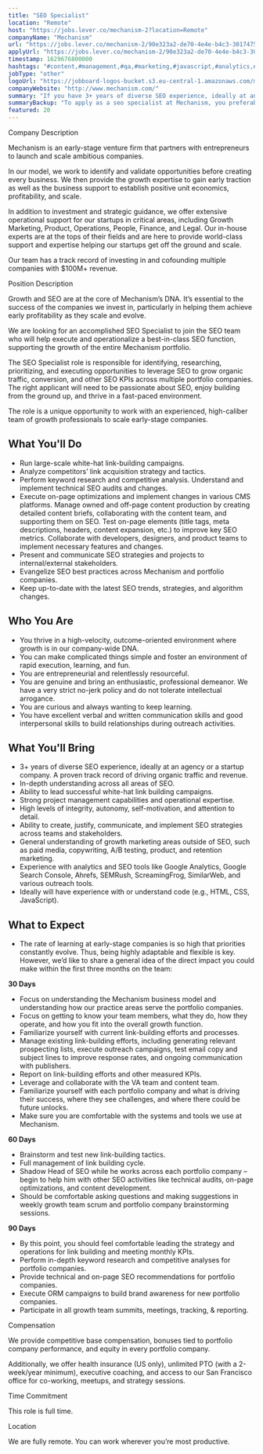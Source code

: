 ```yaml
---
title: "SEO Specialist"
location: "Remote"
host: "https://jobs.lever.co/mechanism-2?location=Remote"
companyName: "Mechanism"
url: "https://jobs.lever.co/mechanism-2/90e323a2-de70-4e4e-b4c3-30174755331f"
applyUrl: "https://jobs.lever.co/mechanism-2/90e323a2-de70-4e4e-b4c3-30174755331f/apply"
timestamp: 1629676800000
hashtags: "#content,#management,#qa,#marketing,#javascript,#analytics,#html,#css,#scrum,#ui/ux"
jobType: "other"
logoUrl: "https://jobboard-logos-bucket.s3.eu-central-1.amazonaws.com/mechanism"
companyWebsite: "http://www.mechanism.com/"
summary: "If you have 3+ years of diverse SEO experience, ideally at an agency or a startup company, Mechanism has a job opening for a seo specialist"
summaryBackup: "To apply as a seo specialist at Mechanism, you preferably need to have some #content, #management, #qa."
featured: 20
---
```


Company Description

Mechanism is an early-stage venture firm that partners with entrepreneurs to launch and scale ambitious companies. 

In our model, we work to identify and validate opportunities before creating every business. We then provide the growth expertise to gain early traction as well as the business support to establish positive unit economics, profitability, and scale. 

In addition to investment and strategic guidance, we offer extensive operational support for our startups in critical areas, including Growth Marketing, Product, Operations, People, Finance, and Legal. Our in-house experts are at the tops of their fields and are here to provide world-class support and expertise helping our startups get off the ground and scale.

Our team has a track record of investing in and cofounding multiple companies with $100M+ revenue.

Position Description

Growth and SEO are at the core of Mechanism’s DNA. It’s essential to the success of the companies we invest in, particularly in helping them achieve early profitability as they scale and evolve. 

We are looking for an accomplished SEO Specialist to join the SEO team who will help execute and operationalize a best-in-class SEO function, supporting the growth of the entire Mechanism portfolio. 

The SEO Specialist role is responsible for identifying, researching, prioritizing, and executing opportunities to leverage SEO to grow organic traffic, conversion, and other SEO KPIs across multiple portfolio companies. The right applicant will need to be passionate about SEO, enjoy building from the ground up, and thrive in a fast-paced environment. 

The role is a unique opportunity to work with an experienced, high-caliber team of growth professionals to scale early-stage companies.

## What You'll Do

*   Run large-scale white-hat link-building campaigns.
*   Analyze competitors’ link acquisition strategy and tactics.
*   Perform keyword research and competitive analysis. Understand and implement technical SEO audits and changes.
*   Execute on-page optimizations and implement changes in various CMS platforms. Manage owned and off-page content production by creating detailed content briefs, collaborating with the content team, and supporting them on SEO. Test on-page elements (title tags, meta descriptions, headers, content expansion, etc.) to improve key SEO metrics. Collaborate with developers, designers, and product teams to implement necessary features and changes.
*   Present and communicate SEO strategies and projects to internal/external stakeholders.
*   Evangelize SEO best practices across Mechanism and portfolio companies.
*   Keep up-to-date with the latest SEO trends, strategies, and algorithm changes.

## Who You Are

*   You thrive in a high-velocity, outcome-oriented environment where growth is in our company-wide DNA.
*   You can make complicated things simple and foster an environment of rapid execution, learning, and fun.
*   You are entrepreneurial and relentlessly resourceful.
*   You are genuine and bring an enthusiastic, professional demeanor. We have a very strict no-jerk policy and do not tolerate intellectual arrogance.
*   You are curious and always wanting to keep learning.
*   You have excellent verbal and written communication skills and good interpersonal skills to build relationships during outreach activities.

## What You'll Bring

*   3+ years of diverse SEO experience, ideally at an agency or a startup company. A proven track record of driving organic traffic and revenue.
*   In-depth understanding across all areas of SEO. 
*   Ability to lead successful white-hat link building campaigns. 
*   Strong project management capabilities and operational expertise.
*   High levels of integrity, autonomy, self-motivation, and attention to detail.
*   Ability to create, justify, communicate, and implement SEO strategies across teams and stakeholders.
*   General understanding of growth marketing areas outside of SEO, such as paid media, copywriting, A/B testing, product, and retention marketing. 
*   Experience with analytics and SEO tools like Google Analytics, Google Search Console, Ahrefs, SEMRush, ScreamingFrog, SimilarWeb, and various outreach tools.
*   Ideally will have experience with or understand code (e.g., HTML, CSS, JavaScript).

## What to Expect

*   The rate of learning at early-stage companies is so high that priorities constantly evolve. Thus, being highly adaptable and flexible is key. However, we’d like to share a general idea of the direct impact you could make within the first three months on the team: 

**30 Days**

*   Focus on understanding the Mechanism business model and understanding how our practice areas serve the portfolio companies. 
*   Focus on getting to know your team members, what they do, how they operate, and how you fit into the overall growth function. 
*   Familiarize yourself with current link-building efforts and processes.
*   Manage existing link-building efforts, including generating relevant prospecting lists, execute outreach campaigns, test email copy and subject lines to improve response rates, and ongoing communication with publishers. 
*   Report on link-building efforts and other measured KPIs.
*   Leverage and collaborate with the VA team and content team.
*   Familiarize yourself with each portfolio company and what is driving their success, where they see challenges, and where there could be future unlocks. 
*   Make sure you are comfortable with the systems and tools we use at Mechanism.  

**60 Days**

*   Brainstorm and test new link-building tactics.
*   Full management of link building cycle.
*   Shadow Head of SEO while he works across each portfolio company – begin to help him with other SEO activities like technical audits, on-page optimizations, and content development. 
*   Should be comfortable asking questions and making suggestions in weekly growth team scrum and portfolio company brainstorming sessions.  

**90 Days**

*   By this point, you should feel comfortable leading the strategy and operations for link building and meeting monthly KPIs.
*   Perform in-depth keyword research and competitive analyses for portfolio companies.
*   Provide technical and on-page SEO recommendations for portfolio companies.
*   Execute ORM campaigns to build brand awareness for new portfolio companies.
*   Participate in all growth team summits, meetings, tracking, & reporting.

Compensation

We provide competitive base compensation, bonuses tied to portfolio company performance, and equity in every portfolio company.

Additionally, we offer health insurance (US only), unlimited PTO (with a 2-week/year minimum), executive coaching, and access to our San Francisco office for co-working, meetups, and strategy sessions.

Time Commitment

This role is full time.

Location

We are fully remote. You can work wherever you’re most productive.
